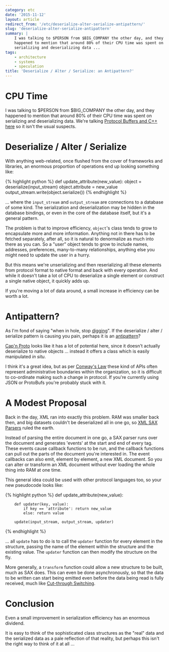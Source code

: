 ```yaml
---
category: etc
date: '2015-11-12'
layout: article
redirect_from: '/etc/deserialize-alter-serialize-antipattern/'
slug: 'deserialize-alter-serialize-antipattern'
summary: |
    I was talking to $PERSON from $BIG_COMPANY the other day, and they
    happened to mention that around 80% of their CPU time was spent on
    serializing and deserializing data ...
tags:
    - architecture
    - systems
    - speculation
title: 'Deserialize / Alter / Serialize: an Antipattern?'
---
```


CPU Time
========

I was talking to \$PERSON from \$BIG\_COMPANY the other day, and they
happened to mention that around 80% of their CPU time was spent on
serializing and deserializing data. We're talking
[Protocol Buffers and C++ here](https://developers.google.com/protocol-buffers/docs/cpptutorial)
so it isn't the usual suspects.

Deserialize / Alter / Serialize
===============================

With anything web-related, once flushed from the cover of frameworks and
libraries, an enormous proportion of operations end up looking something
like:

{% highlight python %}
    def update_attribute(new_value):
        object = deserialize(input_stream)
        object.attribute = new_value
        output_stream.write(object.serialize())
{% endhighlight %}

... where the `input_stream` and `output_stream` are connections to a
database of some kind. The serialization and deserialization may be
hidden in the database bindings, or even in the core of the database
itself, but it's a general pattern.

The problem is that to improve efficiency, `object`'s class tends to
grow to encapsulate more and more information. Anything not in there has
to be fetched separately, after all, so it is natural to denormalize as
much into there as you can. So a "user" object tends to grow to include
names, addresses, preferences, many-to-many relationships, anything else
you might need to update the user in a hurry.

But this means we're unserializing and then reserializing all these
elements from protocol format to native format and back with every
operation. And while it doesn't take a lot of CPU to deserialize a
single element or construct a single native object, it quickly adds up.

If you're moving a lot of data around, a small increase in efficiency
can be worth a lot.

Antipattern?
============

As I'm fond of saying "when in hole, stop
[digging](http://minecraft.gamepedia.com/Tutorials/Things_not_to_do#Don.27t_dig_straight_down)".
If the deserialize / alter / serialize pattern is causing you pain,
perhaps it is an [antipattern](http://c2.com/cgi/wiki?AntiPattern)?

[Cap'n Proto](https://capnproto.org/) looks like it has a lot of
potential here, since it doesn't actually deserialize to native objects
... instead it offers a class which is easily manipulated *in situ*.

I think it's a great idea, but as per [Conway's
Law](https://en.wikipedia.org/wiki/Conway%27s_law) these kind of APIs
often represent administrative boundaries within the organization, so it
is difficult to co-ordinate making such a change in protocol. If you're
currently using JSON or ProtoBufs you're probably stuck with it.

A Modest Proposal
=================

Back in the day, XML ran into exactly this problem. RAM was smaller back
then, and big datasets couldn't be deserialized all in one go, so [XML
SAX Parsers](https://en.wikipedia.org/wiki/Simple_API_for_XML) ruled the
earth.

Instead of parsing the entire document in one go, a SAX parser runs over
the document and generates 'events' at the start and end of every tag.
These events cause callback functions to be run, and the callback
functions can pull out the parts of the document you're interested in.
The event callbacks can also emit, element by element, a new XML
document. So you can alter or transform an XML document without ever
loading the whole thing into RAM at one time.

This general idea could be used with other protocol languages too, so
your new pseudocode looks like:

{% highlight python %}
    def update_attribute(new_value):

        def updater(key, value):
            if key == 'attribute': return new_value
            else: return value

        update(input_stream, output_stream, updater)
{% endhighlight %}

... all `update` has to do is to call the `updater` function for every
element in the structure, passing the name of the element within the
structure and the existing value. The `updater` function can then modify
the structure on the fly.

More generally, a `transform` function could allow a new structure to be
built, much as SAX does. This can even be done asynchronously, so that
the data to be written can start being emitted even before the data
being read is fully received, much like [Cut-through
Switching](https://en.wikipedia.org/wiki/Cut-through_switching).

Conclusion
==========

Even a small improvement in serialization efficiency has an enormous
dividend.

It is easy to think of the sophisticated class structures as the "real"
data and the serialized data as a pale reflection of that reality, but
perhaps this isn't the right way to think of it at all ...
